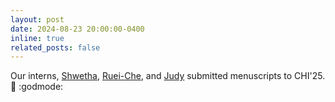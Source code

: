```yaml
---
layout: post
date: 2024-08-23 20:00:00-0400
inline: true
related_posts: false
---
```


Our interns, [Shwetha](https://shwetharajaram.github.io/), [Ruei-Che](https://rueiche.me/), and [Judy](https://junhankong.com/) submitted menuscripts to CHI'25. :raised_hands: :godmode:
 <!-- Our intern [Junxiao (Shawn)](https://shawnshenjx.github.io/) is off to start an assistant professor position at the University of Bristol, UK. Congrats!! :sparkles: -->

